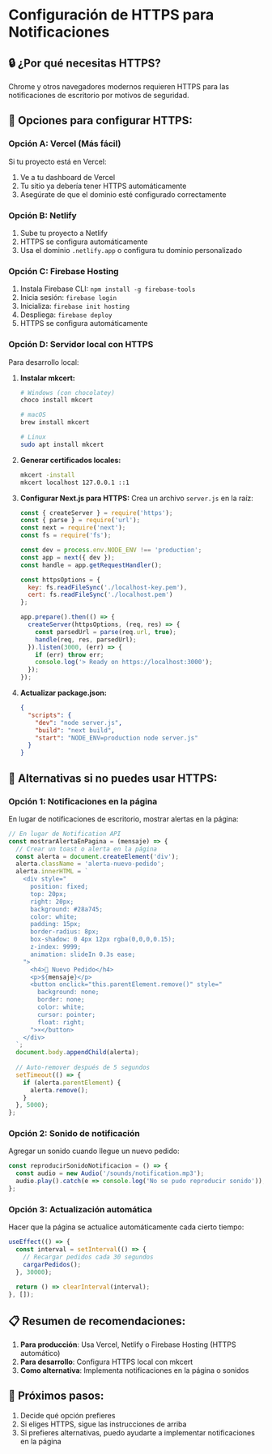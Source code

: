 # Configuración de HTTPS para Notificaciones

## 🔒 ¿Por qué necesitas HTTPS?

Chrome y otros navegadores modernos requieren HTTPS para las notificaciones de escritorio por motivos de seguridad.

## 🚀 Opciones para configurar HTTPS:

### **Opción A: Vercel (Más fácil)**
Si tu proyecto está en Vercel:
1. Ve a tu dashboard de Vercel
2. Tu sitio ya debería tener HTTPS automáticamente
3. Asegúrate de que el dominio esté configurado correctamente

### **Opción B: Netlify**
1. Sube tu proyecto a Netlify
2. HTTPS se configura automáticamente
3. Usa el dominio `.netlify.app` o configura tu dominio personalizado

### **Opción C: Firebase Hosting**
1. Instala Firebase CLI: `npm install -g firebase-tools`
2. Inicia sesión: `firebase login`
3. Inicializa: `firebase init hosting`
4. Despliega: `firebase deploy`
5. HTTPS se configura automáticamente

### **Opción D: Servidor local con HTTPS**
Para desarrollo local:

1. **Instalar mkcert:**
   ```bash
   # Windows (con chocolatey)
   choco install mkcert
   
   # macOS
   brew install mkcert
   
   # Linux
   sudo apt install mkcert
   ```

2. **Generar certificados locales:**
   ```bash
   mkcert -install
   mkcert localhost 127.0.0.1 ::1
   ```

3. **Configurar Next.js para HTTPS:**
   Crea un archivo `server.js` en la raíz:
   ```javascript
   const { createServer } = require('https');
   const { parse } = require('url');
   const next = require('next');
   const fs = require('fs');

   const dev = process.env.NODE_ENV !== 'production';
   const app = next({ dev });
   const handle = app.getRequestHandler();

   const httpsOptions = {
     key: fs.readFileSync('./localhost-key.pem'),
     cert: fs.readFileSync('./localhost.pem')
   };

   app.prepare().then(() => {
     createServer(httpsOptions, (req, res) => {
       const parsedUrl = parse(req.url, true);
       handle(req, res, parsedUrl);
     }).listen(3000, (err) => {
       if (err) throw err;
       console.log('> Ready on https://localhost:3000');
     });
   });
   ```

4. **Actualizar package.json:**
   ```json
   {
     "scripts": {
       "dev": "node server.js",
       "build": "next build",
       "start": "NODE_ENV=production node server.js"
     }
   }
   ```

## 🔧 **Alternativas si no puedes usar HTTPS:**

### **Opción 1: Notificaciones en la página**
En lugar de notificaciones de escritorio, mostrar alertas en la página:

```javascript
// En lugar de Notification API
const mostrarAlertaEnPagina = (mensaje) => {
  // Crear un toast o alerta en la página
  const alerta = document.createElement('div');
  alerta.className = 'alerta-nuevo-pedido';
  alerta.innerHTML = `
    <div style="
      position: fixed;
      top: 20px;
      right: 20px;
      background: #28a745;
      color: white;
      padding: 15px;
      border-radius: 8px;
      box-shadow: 0 4px 12px rgba(0,0,0,0.15);
      z-index: 9999;
      animation: slideIn 0.3s ease;
    ">
      <h4>🛒 Nuevo Pedido</h4>
      <p>${mensaje}</p>
      <button onclick="this.parentElement.remove()" style="
        background: none;
        border: none;
        color: white;
        cursor: pointer;
        float: right;
      ">×</button>
    </div>
  `;
  document.body.appendChild(alerta);
  
  // Auto-remover después de 5 segundos
  setTimeout(() => {
    if (alerta.parentElement) {
      alerta.remove();
    }
  }, 5000);
};
```

### **Opción 2: Sonido de notificación**
Agregar un sonido cuando llegue un nuevo pedido:

```javascript
const reproducirSonidoNotificacion = () => {
  const audio = new Audio('/sounds/notification.mp3');
  audio.play().catch(e => console.log('No se pudo reproducir sonido'));
};
```

### **Opción 3: Actualización automática**
Hacer que la página se actualice automáticamente cada cierto tiempo:

```javascript
useEffect(() => {
  const interval = setInterval(() => {
    // Recargar pedidos cada 30 segundos
    cargarPedidos();
  }, 30000);
  
  return () => clearInterval(interval);
}, []);
```

## 📋 **Resumen de recomendaciones:**

1. **Para producción**: Usa Vercel, Netlify o Firebase Hosting (HTTPS automático)
2. **Para desarrollo**: Configura HTTPS local con mkcert
3. **Como alternativa**: Implementa notificaciones en la página o sonidos

## 🎯 **Próximos pasos:**

1. Decide qué opción prefieres
2. Si eliges HTTPS, sigue las instrucciones de arriba
3. Si prefieres alternativas, puedo ayudarte a implementar notificaciones en la página 